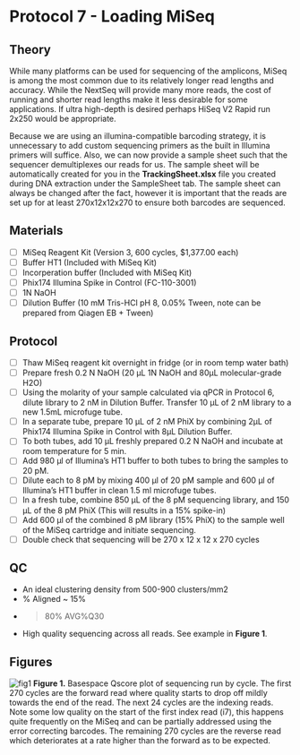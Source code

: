 # Protocol 7 - Loading MiSeq
## Theory

While many platforms can be used for sequencing of the amplicons, MiSeq is among the most common due to its relatively longer read lengths and accuracy. While the NextSeq will provide many more reads, the cost of running and shorter read lengths make it less desirable for some applications. If ultra high-depth is desired perhaps HiSeq V2 Rapid run 2x250 would be appropriate.

Because we are using an illumina-compatible barcoding strategy, it is  unnecessary to add custom sequencing primers as the built in Illumina primers will suffice. Also, we can now provide a sample sheet such that the sequencer demultiplexes our reads for us. The sample sheet will be automatically created for you in the **TrackingSheet.xlsx** file you created during DNA extraction under the SampleSheet tab.  The sample sheet can always be changed after the fact, however it is important that the reads are set up for at least 270x12x12x270 to ensure both barcodes are sequenced.

## Materials
- [ ] MiSeq Reagent Kit (Version 3, 600 cycles, $1,377.00 each)
- [ ] Buffer HT1 (Included with MiSeq Kit)
- [ ] Incorperation buffer (Included with MiSeq Kit)
- [ ] Phix174 Illumina Spike in Control (FC-110-3001)
- [ ] 1N NaOH
- [ ] Dilution Buffer (10 mM Tris-HCl pH 8, 0.05% Tween, note can be prepared from Qiagen EB + Tween)

## Protocol
- [ ] Thaw MiSeq reagent kit overnight in fridge (or in room temp water bath)
- [ ] Prepare fresh 0.2 N NaOH (20 µL 1N NaOH and 80µL molecular-grade H2O)
- [ ] Using the molarity of your sample calculated via qPCR in Protocol 6, dilute library to 2 nM in Dilution Buffer. Transfer 10 µL of 2 nM library to a new 1.5mL microfuge tube.
- [ ] In a separate tube, prepare 10 µL of 2 nM PhiX by combining 2µL of Phix174 Illumina Spike in Control with 8µL Dilution Buffer.
- [ ] To both tubes, add 10 µL freshly prepared 0.2 N NaOH and incubate at room temperature for 5 min.
- [ ] Add 980 μl of Illumina’s HT1 buffer to both tubes to bring the samples to 20 pM.
- [ ] Dilute each to 8 pM by mixing 400 μl of 20 pM sample and 600 μl of Illumina’s HT1 buffer in clean 1.5 ml microfuge tubes.
- [ ] In a fresh tube, combine 850 µL of the 8 pM sequencing library, and 150 µL of the 8 pM PhiX (This will results in a 15% spike-in)
- [ ] Add 600 μl of the combined 8 pM library (15% PhiX) to the sample well of the MiSeq cartridge and initiate sequencing. 
- [ ] Double check that sequencing will be 270 x 12 x 12 x 270 cycles

## QC
- An ideal clustering density from 500-900 clusters/mm2
- % Aligned ~ 15%
- >80% AVG%Q30
- High quality sequencing across all reads. See example in **Figure 1**.

## Figures
![fig1](https://github.com/jbisanz/AmpliconSeq/raw/master/images/basespace.png)
**Figure 1.** Basespace Qscore plot of sequencing run by cycle. The first 270 cycles are the forward read where quality starts to drop off mildly towards the end of the read. The next 24 cycles are the indexing reads. Note some low quality on the start of the first index read (i7), this happens quite frequently on the MiSeq and can be partially addressed using the error correcting barcodes. The remaining 270 cycles are the reverse read which deteriorates at a rate higher than the forward as to be expected.
